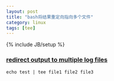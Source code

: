 ```yaml
---
layout: post
title: "bash将结果重定向指向多个文件"
category: linux
tags: [tee]
---
```

{% include JB/setup %}

### [redirect output to multiple log files](http://unix.stackexchange.com/questions/41246/how-to-redirect-output-to-multiple-log-files)

```
echo test | tee file1 file2 file3
```
